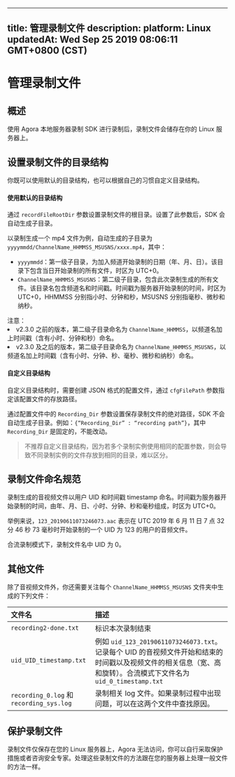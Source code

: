 
---
title: 管理录制文件
description: 
platform: Linux
updatedAt: Wed Sep 25 2019 08:06:11 GMT+0800 (CST)
---
# 管理录制文件
## 概述

使用 Agora 本地服务器录制 SDK 进行录制后，录制文件会储存在你的 Linux 服务器上。

## 设置录制文件的目录结构

你既可以使用默认的目录结构，也可以根据自己的习惯自定义目录结构。

#### 使用默认的目录结构

通过 `recordFileRootDir` 参数设置录制文件的根目录。设置了此参数后，SDK 会自动生成子目录。

以录制生成一个 mp4 文件为例，自动生成的子目录为 `yyyymmdd/ChannelName_HHMMSS_MSUSNS/xxxx.mp4`，其中：

- `yyyymmdd`：第一级子目录，为加入频道开始录制的日期（年、月、日）。该目录下包含当日开始录制的所有文件，时区为 UTC+0。
- `ChannelName_HHMMSS_MSUSNS`：第二级子目录，包含此次录制生成的所有文件。该目录名包含频道名和时间戳。时间戳为服务器开始录制的时间，时区为 UTC+0，HHMMSS 分别指小时、分钟和秒，MSUSNS 分别指毫秒、微秒和纳秒。

<div class="alert note"> 注意：<li>v2.3.0 之前的版本，第二级子目录命名为 <code>ChannelName_HHMMSS</code>，以频道名加上时间戳（含有小时、分钟和秒）命名。<li>v2.3.0 及之后的版本，第二级子目录命名为 <code>ChannelName_HHMMSS_MSUSNS</code>，以频道名加上时间戳（含有小时、分钟、秒、毫秒、微秒和纳秒）命名。</div>

#### 自定义目录结构

自定义目录结构时，需要创建 JSON 格式的配置文件，通过 `cfgFilePath` 参数指定该配置文件的存放路径。

通过配置文件中的 `Recording_Dir` 参数设置保存录制文件的绝对路径，SDK 不会自动生成子目录。例如：`{“Recording_Dir” : “recording path”}`，其中 `Recording_Dir` 是固定的，不能改动。

> 不推荐自定义目录结构，因为若多个录制实例使用相同的配置参数，则会导致不同录制实例的文件存放到相同的目录，难以区分。

## 录制文件命名规范

录制生成的音视频文件以用户 UID 和时间戳 timestamp 命名。时间戳为服务器开始录制的时间，由年、月、日、小时、分钟、秒和毫秒组成，时区为 UTC+0。

举例来说，`123_20190611073246073.aac` 表示在 UTC 2019 年 6 月 11 日 7 点 32 分 46 秒 73 毫秒时开始录制的一个 UID 为 123 的用户的音频文件。

<div class="alert note">合流录制模式下，录制文件名中 UID 为 0。</div>

## 其他文件

除了音视频文件外，你还需要关注每个 `ChannelName_HHMMSS_MSUSNS` 文件夹中生成的下列文件：

| 文件名                               | 描述                                                         |
| :----------------------------------- | :----------------------------------------------------------- |
| `recording2-done.txt`                | 标识本次录制结束                                             |
| `uid_UID_timestamp.txt`              | 例如 `uid_123_20190611073246073.txt`。记录每个 UID 的音视频文件开始和结束的时间戳以及视频文件的相关信息（宽、高和旋转）。合流模式下文件名为 `uid_0_timestamp.txt` |
| `recording_0.log` 和 `recording_sys.log` | 录制相关 log 文件。如果录制过程中出现问题，可以在这两个文件中查找原因。 |


## 保护录制文件

录制文件仅保存在您的 Linux 服务器上，Agora 无法访问，你可以自行采取保护措施或者咨询安全专家。处理这些录制文件的方法跟在您的服务器上处理一般文件的方法一样。
